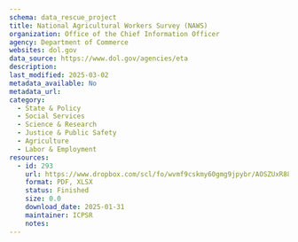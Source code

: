 ```yaml
---
schema: data_rescue_project 
title: National Agricultural Workers Survey (NAWS)
organization: Office of the Chief Information Officer
agency: Department of Commerce
websites: dol.gov
data_source: https://www.dol.gov/agencies/eta
description: 
last_modified: 2025-03-02
metadata_available: No
metadata_url: 
category:
  - State & Policy 
  - Social Services 
  - Science & Research 
  - Justice & Public Safety 
  - Agriculture 
  - Labor & Employment 
resources:
  - id: 293
    url: https://www.dropbox.com/scl/fo/wvmf9cskmy60gmg9jpybr/AOSZUxR88iTlax-OLQy5Vos?rlkey=ob9lhs89v792zpk5vupe9f6eo&dl=0
    format: PDF, XLSX
    status: Finished
    size: 0.0
    download_date: 2025-01-31
    maintainer: ICPSR
    notes: 
---
```

